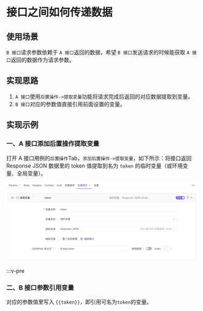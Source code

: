 # 接口之间如何传递数据

## 使用场景

`B 接口`请求参数依赖于 `A 接口`返回的数据，希望 `B 接口`发送请求的时候能获取 `A 接口`返回的数据作为请求参数。

## 实现思路

1. `A 接口`使用`后置操作->提取变量`功能将请求完成后返回的对应数据提取到变量。
2. `B 接口`对应的参数值直接引用前面设置的变量。

## 实现示例

### 一、A 接口添加后置操作提取变量

打开 A 接口用例的`后置操作`Tab，`添加后置操作->提取变量`，如下所示：将接口返回 Response JSON 数据里的 token 值提取到名为 `token` 的临时变量（或环境变量、全局变量）。

<img src="../../assets/img/introduce/extractor-2.png" />

:::v-pre

### 二、B 接口参数引用变量

对应的参数值里写入 `{{token}}`，即引用可名为`token`的变量。
